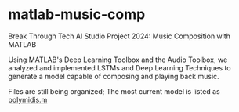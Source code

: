 # matlab-music-comp
Break Through Tech AI Studio Project 2024: Music Composition with MATLAB

Using MATLAB's Deep Learning Toolbox and the Audio Toolbox, we analyzed and implemented LSTMs and Deep Learning Techniques to generate a model capable of composing and playing back music. 

Files are still being organized; The most current model is listed as [polymidis.m](https://github.com/MATLAB-Music-Composition/matlab-music-comp/blob/main/polymidis.m)
